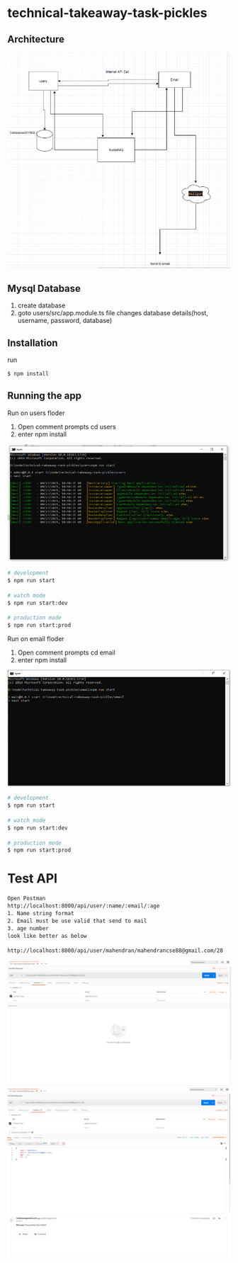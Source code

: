 # technical-takeaway-task-pickles

  <!--[![Backers on Open Collective](https://opencollective.com/nest/backers/badge.svg)](https://opencollective.com/nest#backer)
  [![Sponsors on Open Collective](https://opencollective.com/nest/sponsors/badge.svg)](https://opencollective.com/nest#sponsor)-->

## Architecture
<img src='./assets/Architecture.png'/>


## Mysql Database 


1. create database 
2. goto users/src/app.module.ts file changes database details(host, username, password, database)



## Installation
run
```bash
$ npm install
```

## Running the app


Run on users floder 
1. Open comment prompts cd users 
2. enter npm install 
<img src='./assets/users-running-cmd.png'/>

```bash
# development
$ npm run start

# watch mode
$ npm run start:dev

# production mode
$ npm run start:prod
```

Run on email floder 
1. Open comment prompts cd email 
2. enter npm install 
<img src='./assets/email-running-cmd.png'/>

```bash
# development
$ npm run start

# watch mode
$ npm run start:dev

# production mode
$ npm run start:prod
```

# Test API

```bash
Open Postman 
http://localhost:8000/api/user/:name/:email/:age
1. Name string format
2. Email must be use valid that send to mail  
3. age number
look like better as below

http://localhost:8000/api/user/mahendran/mahendrancse88@gmail.com/28
```
<img src='./assets/postman.png'/>

<img src='./assets/postman-output-png'/>
<img src='./assets/mail-1.png'/>